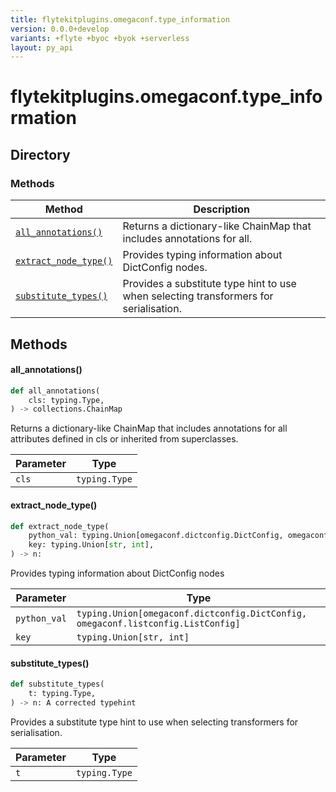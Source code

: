 ```yaml
---
title: flytekitplugins.omegaconf.type_information
version: 0.0.0+develop
variants: +flyte +byoc +byok +serverless
layout: py_api
---
```


# flytekitplugins.omegaconf.type_information

## Directory

### Methods

| Method | Description |
|-|-|
| [`all_annotations()`](#all_annotations) | Returns a dictionary-like ChainMap that includes annotations for all. |
| [`extract_node_type()`](#extract_node_type) | Provides typing information about DictConfig nodes. |
| [`substitute_types()`](#substitute_types) | Provides a substitute type hint to use when selecting transformers for serialisation. |


## Methods

#### all_annotations()

```python
def all_annotations(
    cls: typing.Type,
) -> collections.ChainMap
```
Returns a dictionary-like ChainMap that includes annotations for all
attributes defined in cls or inherited from superclasses.


| Parameter | Type |
|-|-|
| `cls` | `typing.Type` |

#### extract_node_type()

```python
def extract_node_type(
    python_val: typing.Union[omegaconf.dictconfig.DictConfig, omegaconf.listconfig.ListConfig],
    key: typing.Union[str, int],
) -> n:
```
Provides typing information about DictConfig nodes



| Parameter | Type |
|-|-|
| `python_val` | `typing.Union[omegaconf.dictconfig.DictConfig, omegaconf.listconfig.ListConfig]` |
| `key` | `typing.Union[str, int]` |

#### substitute_types()

```python
def substitute_types(
    t: typing.Type,
) -> n: A corrected typehint
```
Provides a substitute type hint to use when selecting transformers for serialisation.



| Parameter | Type |
|-|-|
| `t` | `typing.Type` |

